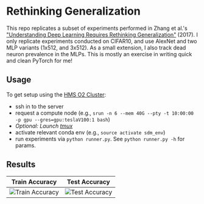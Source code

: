 # Rethinking Generalization

This repo replicates a subset of experiments performed in Zhang et al.'s ["Understanding Deep Learning Requires Rethinking Generalization"](https://arxiv.org/pdf/1611.03530.pdf) (2017). I only replicate experiments conducted on CIFAR10, and use AlexNet and two MLP variants (1x512, and 3x512). As a small extension, I also track dead neuron prevalence in the MLPs. This is mostly an exercise in writing quick and clean PyTorch for me!

## Usage

To get setup using the [HMS O2 Cluster](https://harvardmed.atlassian.net/wiki/spaces/O2/overview?homepageId=1586790623):
* ssh in to the server
* request a compute node (e.g., `srun -n 6 --mem 40G --pty -t 10:00:00 -p gpu --gres=gpu:teslaV100:1 bash`)
* *Optional: Launch [tmux](https://github.com/tmux/tmux/wiki)*
* activate relevant conda env (e.g., `source activate sdm_env`)
* run experiments via `python runner.py`. See `python runner.py -h` for params.

## Results
Train Accuracy             |  Test Accuracy
:-------------------------:|:-------------------------:
![Train Accuracy](https://user-images.githubusercontent.com/55059966/169595546-c22dbc0a-3297-4dc5-a1c9-70163d72f6f4.png) | ![Test Accuracy](https://user-images.githubusercontent.com/55059966/169595583-5fba6027-8bd9-48e3-a143-79ec98828812.png)
